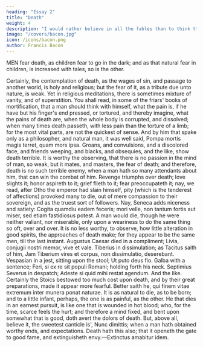 ```yaml
---
heading: "Essay 2"
title: "Death"
weight: 4
description: "I would rather believe in all the fables than to think tthat this universal frame is without a mind"
image: "/covers/bacon.jpg"
icon: /icons/bacon.png
author: Francis Bacon
---
```




MEN fear death, as children fear to go in the dark; and as that natural fear in children, is increased with tales, so is the other. 

Certainly, the contemplation of death, as the wages of sin, and passage to another world, is holy and religious; but the fear of it, as a tribute due unto nature, is weak. Yet in religious meditations, there is sometimes mixture of vanity, and of superstition. You shall read, in some of the friars' books of mortification, that a man should think with himself, what the pain is, if he have but his finger's end pressed, or tortured, and thereby imagine, what the pains of death are, when the whole body is corrupted, and dissolved; when many times death passeth, with less pain than the torture of a limb; for the most vital parts, are not the quickest of sense. And by him that spake only as a philosopher, and natural man, it was well said, Pompa mortis magis terret, quam mors ipsa. Groans, and convulsions, and a discolored face, and friends weeping, and blacks, and obsequies, and the like, show death terrible. It is worthy the observing, that there is no passion in the mind of man, so weak, but it mates, and masters, the fear of death; and therefore, death is no such terrible enemy, when a man hath so many attendants about him, that can win the combat of him. Revenge triumphs over death; love slights it; honor aspireth to it; grief flieth to it; fear preoccupateth it; nay, we read, after Otho the emperor had slain himself, pity (which is the tenderest of affections) provoked many to die, out of mere compassion to their sovereign, and as the truest sort of followers. Nay, Seneca adds niceness and satiety: Cogita quamdiu eadem feceris; mori velle, non tantum fortis aut miser, sed etiam fastidiosus potest. A man would die, though he were neither valiant, nor miserable, only upon a weariness to do the same thing so oft, over and over. It is no less worthy, to observe, how little alteration in good spirits, the approaches of death make; for they appear to be the same men, till the last instant. Augustus Caesar died in a compliment; Livia, conjugii nostri memor, vive et vale. Tiberius in dissimulation; as Tacitus saith of him, Jam Tiberium vires et corpus, non dissimulatio, deserebant. Vespasian in a jest, sitting upon the stool; Ut puto deus fio. Galba with a sentence; Feri, si ex re sit populi Romani; holding forth his neck. Septimius Severus in despatch; Adeste si quid mihi restat agendum. And the like. Certainly the Stoics bestowed too much cost upon death, and by their great preparations, made it appear more fearful. Better saith he, qui finem vitae extremum inter munera ponat naturae. It is as natural to die, as to be born; and to a little infant, perhaps, the one is as painful, as the other. He that dies in an earnest pursuit, is like one that is wounded in hot blood; who, for the time, scarce feels the hurt; and therefore a mind fixed, and bent upon somewhat that is good, doth avert the dolors of death. But, above all, believe it, the sweetest canticle is', Nunc dimittis; when a man hath obtained worthy ends, and expectations. Death hath this also; that it openeth the gate to good fame, and extinguisheth envy.—Extinctus amabitur idem.





